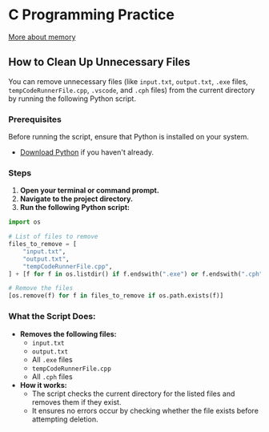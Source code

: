 # C Programming  Practice 

[More about memory](https://mem-recur.surge.sh/)

## How to Clean Up Unnecessary Files

You can remove unnecessary files (like `input.txt`, `output.txt`, `.exe` files, `tempCodeRunnerFile.cpp`, `.vscode`, and `.cph` files) from the current directory by running the following Python script.

### Prerequisites

Before running the script, ensure that Python is installed on your system.

- [Download Python](https://www.python.org/downloads/) if you haven't already.

### Steps

1. **Open your terminal or command prompt.**
2. **Navigate to the project directory.**
3. **Run the following Python script:**

```python
import os

# List of files to remove
files_to_remove = [
    "input.txt",
    "output.txt",
    "tempCodeRunnerFile.cpp",
] + [f for f in os.listdir() if f.endswith(".exe") or f.endswith(".cph")]

# Remove the files
[os.remove(f) for f in files_to_remove if os.path.exists(f)]
```

### What the Script Does:
- **Removes the following files:**
  - `input.txt`
  - `output.txt`
  - All `.exe` files
  - `tempCodeRunnerFile.cpp`
  - All `.cph` files
- **How it works:**
  - The script checks the current directory for the listed files and removes them if they exist.
  - It ensures no errors occur by checking whether the file exists before attempting deletion.

